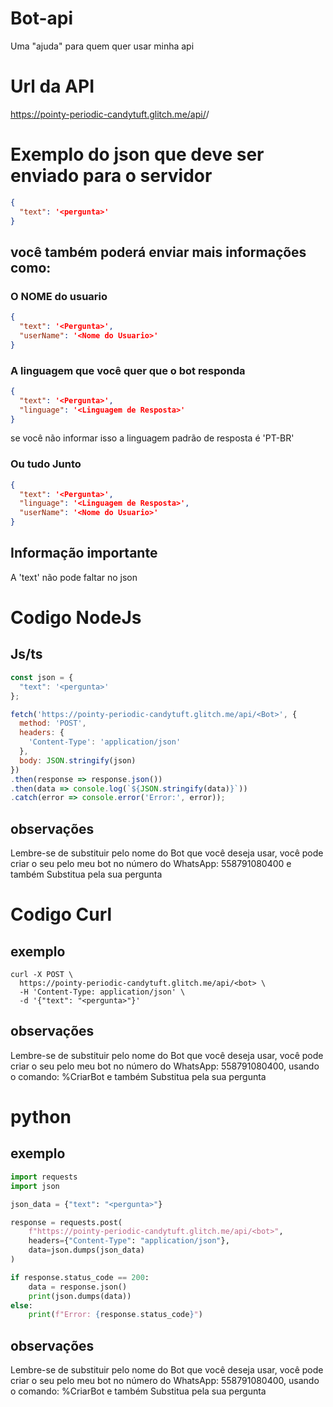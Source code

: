 # Bot-api
Uma "ajuda" para quem quer usar minha api

# Url da API
https://pointy-periodic-candytuft.glitch.me/api/<bot>/

# Exemplo do json que deve ser enviado para o servidor
```json
{ 
  "text": '<pergunta>'
}
```
## você também poderá enviar mais informações como:

### O NOME do usuario
```json
{ 
  "text": '<Pergunta>',
  "userName": '<Nome do Usuario>'
}
```
### A linguagem que você quer que o bot responda
```json
{ 
  "text": '<Pergunta>',
  "linguage": '<Linguagem de Resposta>'
}
```
se você não informar isso a linguagem padrão de resposta é 'PT-BR'


### Ou tudo Junto
```json
{ 
  "text": '<Pergunta>',
  "linguage": '<Linguagem de Resposta>',
  "userName": '<Nome do Usuario>'
}
```
## Informação importante
A 'text' não pode faltar no json


# Codigo NodeJs

## Js/ts
``` js
const json = { 
  "text": '<pergunta>'
};

fetch('https://pointy-periodic-candytuft.glitch.me/api/<Bot>', {
  method: 'POST',
  headers: {
    'Content-Type': 'application/json'
  },
  body: JSON.stringify(json)
})
.then(response => response.json())
.then(data => console.log(`${JSON.stringify(data)}`))
.catch(error => console.error('Error:', error));

```
## observações
Lembre-se de substituir <Bot> pelo nome do Bot que você deseja usar, você pode criar o seu pelo meu bot no número do WhatsApp: 558791080400 
e também Substitua <pergunta> pela sua pergunta


# Codigo Curl
## exemplo
``` curl
curl -X POST \
  https://pointy-periodic-candytuft.glitch.me/api/<bot> \
  -H 'Content-Type: application/json' \
  -d '{"text": "<pergunta>"}'
```
## observações
Lembre-se de substituir <Bot> pelo nome do Bot que você deseja usar, você pode criar o seu pelo meu bot no número do WhatsApp: 558791080400, usando o comando: %CriarBot
e também Substitua <pergunta> pela sua pergunta

# python
## exemplo
``` py
import requests
import json

json_data = {"text": "<pergunta>"}

response = requests.post(
    f"https://pointy-periodic-candytuft.glitch.me/api/<bot>",
    headers={"Content-Type": "application/json"},
    data=json.dumps(json_data)
)

if response.status_code == 200:
    data = response.json()
    print(json.dumps(data))
else:
    print(f"Error: {response.status_code}")
```
## observações
Lembre-se de substituir <Bot> pelo nome do Bot que você deseja usar, você pode criar o seu pelo meu bot no número do WhatsApp: 558791080400, usando o comando: %CriarBot
e também Substitua <pergunta> pela sua pergunta
